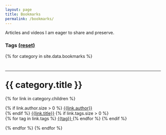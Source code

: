 ```yaml
---
layout: page
title: Bookmarks
permalink: /bookmarks/
---
```


Articles and videos I am eager to share and preserve.

<h3> Tags <a href="?"> (reset) </a></h3>
<div id="tag-holder"></div>

{% for category in site.data.bookmarks %}
<h1 class="block" id="{{category.title}}"><hr/>{{ category.title }} </h1>
{% for link in category.children %}
<p class="block" data-category="{{category.title}}">
{% if link.author.size > 0 %}
<a href="?author={{link.author}}" class="hover bookmarks-author" data-author="{{link.author}}"> {{link.author}} </a><br/>
{% endif %}
<a href="{{link.url}}" class="hover">{{link.title}}</a>
{% if link.tags.size > 0 %}
<br/>
{% for tag in link.tags %}
<a href="?tags={{tag}}" class="bookmarks-tag" data-tag="{{tag}}"> {{tag}} </a>
{% endfor %}
{% endif %}
</p>
{% endfor %}
{% endfor %}

<script>

function addTag(tagName){
  var aNode = document.createElement("a");
  aNode.href = '?tags=' + tagName;
  aNode.className = "bookmarks-tag";
  var textnode = document.createTextNode(tagName);
  aNode.appendChild(textnode);
  document.getElementById("tag-holder").appendChild(aNode);
}
var siteData = {{ site.data | jsonify }};
var allTags = {};
for (var ci = 0; ci < siteData.bookmarks.length; ci++){
  var category = siteData.bookmarks[ci];
  for (var li = 0; li < category.children.length; li++){
    var link = category.children[li];
    for (var ti = 0; ti < link.tags.length; ti++){
      var tag = link.tags[ti];
      allTags[tag] = true;
    }
  }
}
var sortedTags = Object.keys(allTags).sort();
for (var ti = 0; ti < sortedTags.length; ti++){
  var tag = sortedTags[ti];
  addTag(tag);
}

var read_url_param = function(param_name, as_list){
  as_list = as_list || false;
  var vars = {};
  var q = document.URL.split('?')[1];
  if(q != undefined){
    q = q.split('&');
    for(var i = 0; i < q.length; i++){
      var param = q[i].split('=');
      var name = param[0];
      var value = param[1];
      vars[name] = vars[name] || [];
      vars[name].push(value);
    }
  }
  if (vars.hasOwnProperty(param_name)){
    if (vars[param_name].length == 1 && !as_list){
      return vars[param_name][0];
    }
    return vars[param_name];
  }
  return null;
};

var hideElement = function(element){
  element.className += " hide";
}

var showElement = function(element){
  element.className += " show";
}

var filterBookmarks = function(filterTags, tagClass, tagData){
  for (var ft = 0; ft < filterTags.length; ft++){
    var filterTag = filterTags[ft];
    var tags = document.getElementsByClassName(tagClass);
    for (var i = 0; i < tags.length; i++) {
      var tag = tags[i];
      if (tag.getAttribute(tagData) == filterTag){
        showElement(tag.parentElement);
        var category = tag.parentElement.getAttribute("data-category");
        var header = document.getElementById(category);
        showElement(header);
      }
    }
  }
  var toHide = document.querySelectorAll(".block:not(.show)");
  for (var i = 0; i < toHide.length; i++){
    var block = toHide[i];
    hideElement(block);
  }
}

var filter = read_url_param("tags", true);
if (filter){
  filterBookmarks(filter, 'bookmarks-tag', 'data-tag');
} else {
  var author = read_url_param("author");
  if (author){
    author = author.split("%20").join(" ");
    filterBookmarks([author], 'bookmarks-author', 'data-author');
  }
}
</script>
